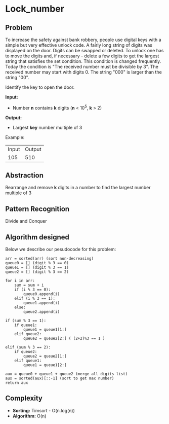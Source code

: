 # Lock_number

## Problem

To increase the safety against bank robbery, people use digital keys with a simple but very effective unlock code. A fairly long string of digits was displayed on the door. Digits can be swapped or deleted. To unlock one has to move the digits and, if necessary - delete a few digits to get the largest string that satisfies the set condition. This condition is changed frequently. Today the condition is "The received number must be divisible by 3". The received number may start with digits 0. The string "000" is larger than the string "00".

Identify the key to open the door.

**Input:**

- Number **n** contains **k** digits (**n** < 10<sup>5</sup>, **k** > 2)

**Output:**

- Largest **key** number multiple of 3

Example:


<table>
<tbody>
<tr>
<td>Input</td>
<td>Output</td>
</tr>
<tr>
<td>
105
</td>
<td>
510
</td>
</tr>
</tbody>
</table>

## Abstraction

Rearrange and remove **k** digits in a number to find the largest number multiple of 3

## Pattern Recognition

Divide and Conquer

## Algorithm designed

Below we describe our pesudocode for this problem:

```
arr = sorted(arr) (sort non-decreasing)
queue0 = [] (digit % 3 == 0)
queue1 = [] (digit % 3 == 1)
queue2 = [] (digit % 3 == 2)

for i in arr:
    sum = sum + i
    if (i % 3 == 0):
        queue0.append(i)
    elif (i % 3 == 1):
        queue1.append(i)
    else:
        queue2.append(i)
        
if (sum % 3 == 1):
    if queue1:
        queue1 = queue1[1:]
    elif queue2:
        queue2 = queue2[2:] ( (2+2)%3 == 1 )

elif (sum % 3 == 2):
    if queue2:
        queue2 = queue2[1:] 
    elif queue1:
        queue1 = queue1[2:]
        
aux = queue0 + queue1 + queue2 (merge all digits list)
aux = sorted(aux)[::-1] (sort to get max number)
return aux
```

## Complexity

- **Sorting:** Timsort - O(n.log(n))
- **Algorithm:** O(n)
